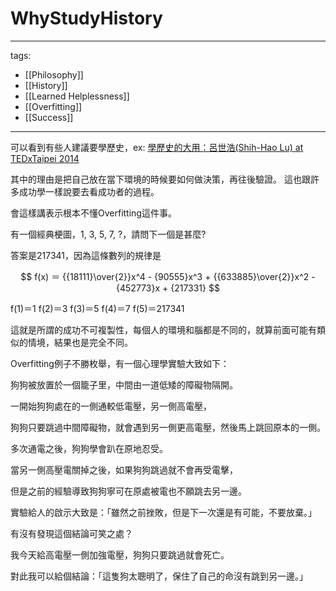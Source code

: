 # WhyStudyHistory

---
tags:
  - [[Philosophy]]
  - [[History]]
  - [[Learned Helplessness]]
  - [[Overfitting]]
  - [[Success]]
---


可以看到有些人建議要學歷史，ex: [學歷史的大用：呂世浩(Shih-Hao Lu) at TEDxTaipei 2014](https://www.youtube.com/watch?v=Ap0w3PgSK7g)

其中的理由是把自己放在當下環境的時候要如何做決策，再往後驗證。 這也跟許多成功學一樣說要去看成功者的過程。

會這樣講表示根本不懂Overfitting這件事。

有一個經典梗圖，1, 3, 5, 7, ?，請問下一個是甚麼?

答案是217341，因為這條數列的規律是

$$ f(x) ＝ {{18111}\over{2}}x^4 - {90555}x^3 + {{633885}\over{2}}x^2 - {452773}x + {217331} $$

f(1)＝1
f(2)＝3
f(3)＝5
f(4)＝7
f(5)＝217341

這就是所謂的成功不可複製性，每個人的環境和腦都是不同的，就算前面可能有類似的情境，結果也是完全不同。

Overfitting例子不勝枚舉，有一個心理學實驗大致如下：

狗狗被放置於一個籠子里，中間由一道低矮的障礙物隔開。

一開始狗狗處在的一側通較低電壓，另一側高電壓，

狗狗只要跳過中間障礙物，就會遇到另一側更高電壓，然後馬上跳回原本的一側。

多次通電之後，狗狗學會趴在原地忍受。

當另一側高壓電關掉之後，如果狗狗跳過就不會再受電擊，

但是之前的經驗導致狗狗寧可在原處被電也不願跳去另一邊。

實驗給人的啟示大致是：「雖然之前挫敗，但是下一次還是有可能，不要放棄。」

有沒有發現這個結論可笑之處？

我今天給高電壓一側加強電壓，狗狗只要跳過就會死亡。

對此我可以給個結論：「這隻狗太聰明了，保住了自己的命沒有跳到另一邊。」